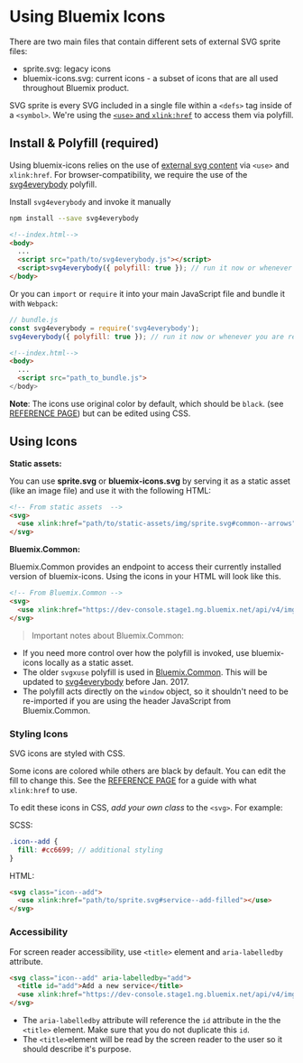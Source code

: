 # Using Bluemix Icons

There are two main files that contain different sets of external SVG sprite files: 

- sprite.svg: legacy icons
- bluemix-icons.svg: current icons - a subset of icons that are all used throughout Bluemix product. 

SVG sprite is every SVG included in a single file within a `<defs>` tag inside of a `<symbol>`.
We're using the [ `<use>` and `xlink:href`](https://developer.mozilla.org/en-US/docs/Web/SVG/Element/use) to access them via polyfill.


## Install & Polyfill (required)

Using bluemix-icons relies on the use of [external svg content](https://css-tricks.com/svg-sprites-use-better-icon-fonts/##Browser+Support) via `<use>` and `xlink:href`.
For browser-compatibility, we require the use of the [svg4everybody](https://github.com/jonathantneal/svg4everybody#svg-for-everybody) polyfill.

Install `svg4everybody` and invoke it manually

```sh
npm install --save svg4everybody
```

```html
<!--index.html-->
<body>
  ...
  <script src="path/to/svg4everybody.js"></script>
  <script>svg4everybody({ polyfill: true }); // run it now or whenever you are ready</script>
</body>
```

Or you can `import` or `require` it into your main JavaScript file and bundle it with `Webpack`:

```js
// bundle.js
const svg4everybody = require('svg4everybody');
svg4everybody({ polyfill: true }); // run it now or whenever you are ready
```

```html
<!--index.html-->
<body>
  ...
  <script src="path_to_bundle.js">
</body>
```

**Note**: The icons use original color by default, which should be `black`. (see [REFERENCE PAGE](https://pages.github.ibm.com/Bluemix/bluemix-icons/)) but can be edited using CSS.

## Using Icons

**Static assets:**

You can use **sprite.svg** or **bluemix-icons.svg** by serving it as a static asset (like an image file) and use it with the following HTML: 

```html
<!-- From static assets  -->
<svg>
  <use xlink:href="path/to/static-assets/img/sprite.svg#common--arrows"></use>
</svg>
```

**Bluemix.Common:**

Bluemix.Common provides an endpoint to access their currently installed version of bluemix-icons. Using the icons in your HTML will look like this.

```html
<!-- From Bluemix.Common -->
<svg>
  <use xlink:href="https://dev-console.stage1.ng.bluemix.net/api/v4/img/sprite.svg#common--arrows"></use>
</svg>
```

> Important notes about Bluemix.Common: 
- If you need more control over how the polyfill is invoked, use bluemix-icons locally as a static asset.
- The older `svgxuse` polyfill is used in [Bluemix.Common](https://github.ibm.com/Bluemix/Bluemix.Common). This will be updated to [svg4everybody]() before Jan. 2017. 
- The polyfill acts directly on the `window` object, so it shouldn't need to be re-imported if you are using the header JavaScript from Bluemix.Common.

### Styling Icons

SVG icons are styled with CSS. 

Some icons are colored while others are black by default. You can edit the fill to change this. See the [REFERENCE PAGE](https://pages.github.ibm.com/Bluemix/bluemix-icons/) for a guide with what `xlink:href` to use.

To edit these icons in CSS, *add your own class* to the `<svg>`. For example:

SCSS:
```scss
.icon--add {
  fill: #cc6699; // additional styling
}
```

HTML:
```html
<svg class="icon--add">
  <use xlink:href="path/to/sprite.svg#service--add-filled"></use>
</svg>
```


### Accessibility

For screen reader accessibility, use `<title>` element and `aria-labelledby` attribute.

```html
<svg class="icon--add" aria-labelledby="add">
  <title id="add">Add a new service</title>
  <use xlink:href="https://dev-console.stage1.ng.bluemix.net/api/v4/img/sprite.svg#common--add"></use>
</svg>
```
* The `aria-labelledby` attribute will reference the `id` attribute in the the `<title>` element.
Make sure that you do not duplicate this `id`. 
* The `<title>`element will be read by the screen reader to the user so it should describe it's purpose.
